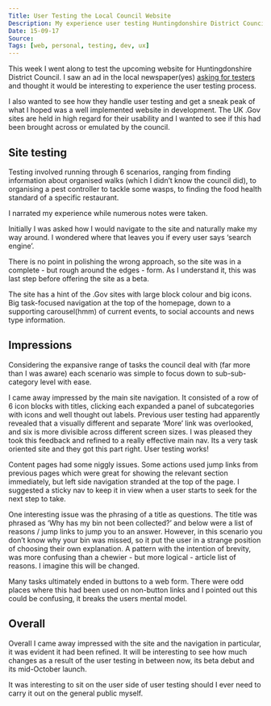 ```yaml
---
Title: User Testing the Local Council Website
Description: My experience user testing Huntingdonshire District Councils new website, the process and my initial impressions.
Date: 15-09-17
Source: 
Tags: [web, personal, testing, dev, ux]
---
```

This week I went along to test the upcoming website for Huntingdonshire District Council. I saw an ad in the local newspaper(yes) [asking for testers](http://huntingdonshire.gov.uk/News%20and%20Communications/whatsnew/Pages/Councillookingforvolunteerstotestnewwebsite.aspx) and thought it would be interesting to experience the user testing process.

I also wanted to see how they handle user testing and get a sneak peak of what I hoped was a well implemented website in development. The UK .Gov sites are held in high regard for their usability and I wanted to see if this had been brought across or emulated by the council.

## Site testing

Testing involved running through 6 scenarios, ranging from finding information about organised walks (which I didn’t know the council did), to organising a pest controller to tackle some wasps, to finding the food health standard of a specific restaurant. 

I narrated my experience while numerous notes were taken. 

Initially I was asked how I would navigate to the site and naturally make my way around. I wondered where that leaves you if every user says ‘search engine’.

There is no point in polishing the wrong approach, so the site was in a complete - but rough around the edges - form. As I understand it, this was last step before offering the site as a beta.

The site has a hint of the .Gov sites with large block colour and big icons. Big task-focused navigation at the top of the homepage, down to a supporting carousel(hmm) of current events, to social accounts and news type information.

## Impressions

Considering the expansive range of tasks the council deal with (far more than I was aware) each scenario was simple to focus down to sub-sub-category level with ease.

I came away impressed by the main site navigation. It consisted of a row of 6 icon blocks with titles, clicking each expanded a panel of subcategories with icons and well thought out labels. Previous user testing had apparently revealed that a visually different and separate ‘More’ link was overlooked, and six is more divisible across different screen sizes. I was pleased they took this feedback and refined to a really effective main nav. Its a very task oriented site and they got this part right. User testing works!

Content pages had some niggly issues. Some actions used jump links from previous pages which were great for showing the relevant section immediately, but left side navigation stranded at the top of the page. I suggested a sticky nav to keep it in view when a user starts to seek for the next step to take.

One interesting issue was the phrasing of a title as questions. The title was phrased as ‘Why has my bin not been collected?’ and below were a list of reasons / jump links to jump you to an answer. However, in this scenario you don’t know why your bin was missed, so it put the user in a strange position of choosing their own explanation. A pattern with the intention of brevity, was more confusing than a chewier - but more logical - article list of reasons. I imagine this will be changed.

Many tasks ultimately ended in buttons to a web form. There were odd places where this had been used on non-button links and I pointed out this could be confusing, it breaks the users mental model. 

## Overall

Overall I came away impressed with the site and the navigation in particular, it was evident it had been refined. It will be interesting to see how much changes as a result of the user testing in between now, its beta debut and its mid-October launch.

It was interesting to sit on the user side of user testing should I ever need to carry it out on the general public myself.

